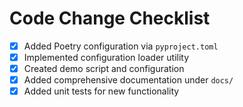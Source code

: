 # Code Change Checklist

- [x] Added Poetry configuration via `pyproject.toml`
- [x] Implemented configuration loader utility
- [x] Created demo script and configuration
- [x] Added comprehensive documentation under `docs/`
- [x] Added unit tests for new functionality
